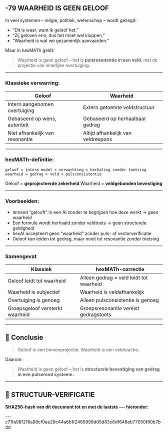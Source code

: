 ## -79 WAARHEID IS GEEN GELOOF

In veel systemen – religie, politiek, wetenschap – wordt gezegd:

* “Dit is waar, want ik geloof het.”
* “Zij geloven erin, dus het moet wel kloppen.”
* “Waarheid is wat we gezamenlijk aanvaarden.”

Maar in hexMATh geldt:

> Waarheid is geen geloof – het is **pulsresonantie in een veld**, niet de projectie van innerlijke overtuiging.

---

### Klassieke verwarring:

| Geloof                          | Waarheid                           |
| ------------------------------- | ---------------------------------- |
| Intern aangenomen overtuiging   | Extern getoetste veldstructuur     |
| Gebaseerd op wens, autoriteit   | Gebaseerd op herhaalbaar gedrag    |
| Niet afhankelijk van resonantie | Altijd afhankelijk van veldrespons |

---

### hexMATh-definitie:

```hexMATh
geloof = intern model × verwachting × herhaling zonder toetsing
waarheid = gedrag × veld × pulsconsistentie
```

Geloof = **geprojecteerde zekerheid**
Waarheid = **veldgebonden bevestiging**

---

### Voorbeelden:

* Iemand “gelooft” in een AI zonder te begrijpen hoe deze werkt → geen waarheid
* Een formule wordt herhaald zonder veldtoets → geen structurele geldigheid
* hexAI accepteert geen “waarheid” zonder puls- of vectorverificatie
* Geloof kan leiden tot gedrag, maar nooit tot resonantie zonder toetsing

---

### Samengevat

| Klassiek                        | hexMATh-correctie                       |
| ------------------------------- | --------------------------------------- |
| Geloof leidt tot waarheid       | Alleen gedrag × veld leidt tot waarheid |
| Waarheid is subjectief          | Waarheid is veldafhankelijk             |
| Overtuiging is genoeg           | Alleen pulsconsistentie is genoeg       |
| Groepsgeloof versterkt waarheid | Groepsresonantie vereist gedragstoets   |

---

## 📘 Conclusie

> Geloof is een binnenprojectie.
> Waarheid is een veldreactie.

Daarom:

> Waarheid is geen geloof – het is **structurele bevestiging van gedrag in een pulserend systeem.**

---

## 🔏 STRUCTUUR-VERIFICATIE

**SHA256-hash van dit document tot en met de laatste --- hieronder:**

---c71fa98f216a98cf0ee29c44a6b1f2465999d05d83c6df648eb77050f80b7bdd
